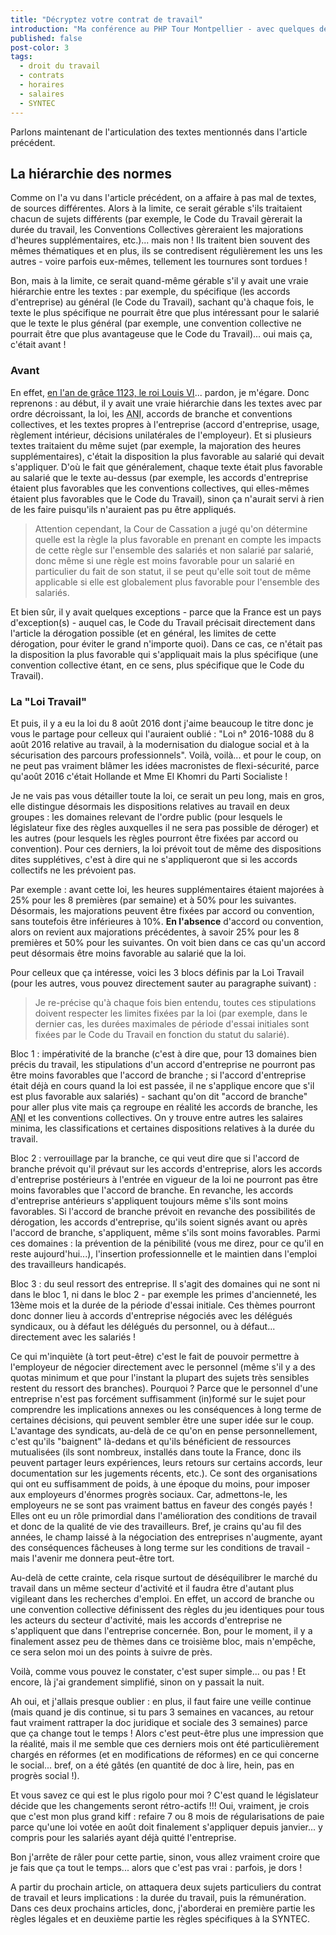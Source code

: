 ```yaml
---
title: "Décryptez votre contrat de travail"
introduction: "Ma conférence au PHP Tour Montpellier - avec quelques détails en plus. Contrats, horaires, salaires avec un focus sur la SYNTEC"
published: false
post-color: 3
tags:
  - droit du travail
  - contrats
  - horaires
  - salaires
  - SYNTEC
---
```


Parlons maintenant de l'articulation des textes mentionnés dans l'article précédent. 

## La hiérarchie des normes

Comme on l'a vu dans l'article précédent, on a affaire à pas mal de textes, de sources différentes. Alors à la limite, ce serait gérable s'ils traitaient chacun de sujets différents (par exemple, le Code du Travail gèrerait la durée du travail, les Conventions Collectives gèreraient les majorations d'heures supplémentaires, etc.)... mais non ! Ils traitent bien souvent des mêmes thématiques et en plus, ils se contredisent régulièrement les uns les autres - voire parfois eux-mêmes, tellement les tournures sont tordues ! 

Bon, mais à la limite, ce serait quand-même gérable s'il y avait une vraie hiérarchie entre les textes : par exemple, du spécifique (les accords d'entreprise) au général (le Code du Travail), sachant qu'à chaque fois, le texte le plus spécifique ne pourrait être que plus intéressant pour le salarié que le texte le plus général (par exemple, une convention collective ne pourrait être que plus avantageuse que le Code du Travail)... oui mais ça, c'était avant !

### Avant

En effet, [en l'an de grâce 1123, le roi Louis VI](https://youtu.be/5G3DZoZ6iLA)... pardon, je m'égare. Donc reprenons : au début, il y avait une vraie hiérarchie dans les textes avec par ordre décroissant, la loi, les <abbr title="Accords Nationaux Interprofessionels">ANI</abbr>, accords de branche et conventions collectives, et les textes propres à l'entreprise (accord d'entreprise, usage, règlement intérieur, décisions unilatérales de l'employeur). Et si plusieurs textes traitaient du même sujet (par exemple, la majoration des heures supplémentaires), c'était la disposition la plus favorable au salarié qui devait s'appliquer. D'où le fait que généralement, chaque texte était plus favorable au salarié que le texte au-dessus (par exemple, les accords d'entreprise étaient plus favorables que les conventions collectives, qui elles-mêmes étaient plus favorables que le Code du Travail), sinon ça n'aurait servi à rien de les faire puisqu'ils n'auraient pas pu être appliqués. 

> Attention cependant, la Cour de Cassation a jugé qu'on détermine quelle est la règle la plus favorable en prenant en compte les impacts de cette règle sur l'ensemble des salariés et non salarié par salarié, donc même si une règle est moins favorable pour un salarié en particulier du fait de son statut, il se peut qu'elle soit tout de même applicable si elle est globalement plus favorable pour l'ensemble des salariés.

Et bien sûr, il y avait quelques exceptions - parce que la France est un pays d'exception(s) - auquel cas, le Code du Travail précisait directement dans l'article la dérogation possible (et en général, les limites de cette dérogation, pour éviter le grand n'importe quoi). Dans ce cas, ce n'était pas la disposition la plus favorable qui s'appliquait mais la plus spécifique (une convention collective étant, en ce sens, plus spécifique que le Code du Travail). 

### La "Loi Travail"

Et puis, il y a eu la loi du 8 août 2016 dont j'aime beaucoup le titre donc je vous le partage pour celleux qui l'auraient oublié : "Loi n° 2016-1088 du 8 août 2016 relative au travail, à la modernisation du dialogue social et à la sécurisation des parcours professionnels". Voilà, voilà... et pour le coup, on ne peut pas vraiment blâmer les idées macronistes de flexi-sécurité, parce qu'août 2016 c'était Hollande et Mme El Khomri du Parti Socialiste !

Je ne vais pas vous détailler toute la loi, ce serait un peu long, mais en gros, elle distingue désormais les dispositions relatives au travail en deux groupes : les domaines relevant de l'ordre public (pour lesquels le législateur fixe des règles auxquelles il ne sera pas possible de déroger) et les autres (pour lesquels les règles pourront être fixées par accord ou convention). Pour ces derniers, la loi prévoit tout de même des dispositions dites supplétives, c'est à dire qui ne s'appliqueront que si les accords collectifs ne les prévoient pas. 

Par exemple : avant cette loi, les heures supplémentaires étaient majorées à 25% pour les 8 premières (par semaine) et à 50% pour les suivantes. Désormais, les majorations peuvent être fixées par accord ou convention, sans toutefois être inférieures à 10%. **En l'absence** d'accord ou convention, alors on revient aux majorations précédentes, à savoir 25% pour les 8 premières et 50% pour les suivantes. 
On voit bien dans ce cas qu'un accord peut désormais être moins favorable au salarié que la loi. 

Pour celleux que ça intéresse, voici les 3 blocs définis par la Loi Travail (pour les autres, vous pouvez directement sauter au paragraphe suivant) : 

> Je re-précise qu'à chaque fois bien entendu, toutes ces stipulations doivent respecter les limites fixées par la loi (par exemple, dans le dernier cas, les durées maximales de période d'essai initiales sont fixées par le Code du Travail en fonction du statut du salarié). 

Bloc 1 : impérativité de la branche (c'est à dire que, pour 13 domaines bien précis du travail, les stipulations d'un accord d'entreprise ne pourront pas être moins favorables que l'accord de branche ; si l'accord d'entreprise était déjà en cours quand la loi est passée, il ne s'applique encore que s'il est plus favorable aux salariés) - sachant qu'on dit "accord de branche" pour aller plus vite mais ça regroupe en réalité les accords de branche, les <abbr title="Accords Nationaux Interprofessionels">ANI</abbr> et les conventions collectives. On y trouve entre autres les salaires minima, les classifications et certaines dispositions relatives à la durée du travail. 

Bloc 2 : verrouillage par la branche, ce qui veut dire que si l'accord de branche prévoit qu'il prévaut sur les accords d'entreprise, alors les accords d'entreprise postérieurs à l'entrée en vigueur de la loi ne pourront pas être moins favorables que l'accord de branche. En revanche, les accords d'entreprise antérieurs s'appliquent toujours même s'ils sont moins favorables. Si l'accord de branche prévoit en revanche des possibilités de dérogation, les accords d'entreprise, qu'ils soient signés avant ou après l'accord de branche, s'appliquent, même s'ils sont moins favorables. Parmi ces domaines : la prévention de la pénibilité (vous me direz, pour ce qu'il en reste aujourd'hui...), l'insertion professionnelle et le maintien dans l'emploi des travailleurs handicapés. 

Bloc 3 : du seul ressort des entreprise. Il s'agit des domaines qui ne sont ni dans le bloc 1, ni dans le bloc 2 - par exemple les primes d'ancienneté, les 13ème mois et la durée de la période d'essai initiale. Ces thèmes pourront donc donner lieu à accords d'entreprise négociés avec les délégués syndicaux, ou à défaut les délégués du personnel, ou à défaut... directement avec les salariés !

Ce qui m'inquiète (à tort peut-être) c'est le fait de pouvoir permettre à l'employeur de négocier directement avec le personnel (même s'il y a des quotas minimum et que pour l'instant la plupart des sujets très sensibles restent du ressort des branches). Pourquoi ? Parce que le personnel d'une entreprise n'est pas forcément suffisamment (in)formé sur le sujet pour comprendre les implications annexes ou les conséquences à long terme de certaines décisions, qui peuvent sembler être une super idée sur le coup. L'avantage des syndicats, au-delà de ce qu'on en pense personnellement, c'est qu'ils "baignent" là-dedans et qu'ils bénéficient de ressources mutualisées (ils sont nombreux, installés dans toute la France, donc ils peuvent partager leurs expériences, leurs retours sur certains accords, leur documentation sur les jugements récents, etc.). Ce sont des organisations qui ont eu suffisamment de poids, à une époque du moins, pour imposer aux employeurs d'énormes progrès sociaux. Car, admettons-le, les employeurs ne se sont pas vraiment battus en faveur des congés payés ! Elles ont eu un rôle primordial dans l'amélioration des conditions de travail et donc de la qualité de vie des travailleurs. Bref, je crains qu'au fil des années, le champ laissé à la négociation des entreprises n'augmente, ayant des conséquences fâcheuses à long terme sur les conditions de travail - mais l'avenir me donnera peut-être tort.

Au-delà de cette crainte, cela risque surtout de déséquilibrer le marché du travail dans un même secteur d'activité et il faudra être d'autant plus vigileant dans les recherches d'emploi. En effet, un accord de branche ou une convention collective définissent des règles du jeu identiques pour tous les acteurs du secteur d'activité, mais les accords d'entreprise ne s'appliquent que dans l'entreprise concernée. Bon, pour le moment, il y a finalement assez peu de thèmes dans ce troisième bloc, mais n'empêche, ce sera selon moi un des points à suivre de près.



Voilà, comme vous pouvez le constater, c'est super simple... ou pas ! Et encore, là j'ai grandement simplifié, sinon on y passait la nuit. 

Ah oui, et j'allais presque oublier : en plus, il faut faire une veille continue (mais quand je dis continue, si tu pars 3 semaines en vacances, au retour faut vraiment rattraper la doc juridique et sociale des 3 semaines) parce que ça change tout le temps ! Alors c'est peut-être plus une impression que la réalité, mais il me semble que ces derniers mois ont été particulièrement chargés en réformes (et en modifications de réformes) en ce qui concerne le social... bref, on a été gâtés (en quantité de doc à lire, hein, pas en progrès social !). 

Et vous savez ce qui est le plus rigolo pour moi ? C'est quand le législateur décide que les changements seront rétro-actifs !!! Oui, vraiment, je crois que c'est mon plus grand kiff : refaire 7 ou 8 mois de régularisations de paie parce qu'une loi votée en août doit finalement s'appliquer depuis janvier... y compris pour les salariés ayant déjà quitté l'entreprise.

Bon j'arrête de râler pour cette partie, sinon, vous allez vraiment croire que je fais que ça tout le temps... alors que c'est pas vrai : parfois, je dors !

A partir du prochain article, on attaquera deux sujets particuliers du contrat de travail et leurs implications : la durée du travail, puis la rémunération. Dans ces deux prochains articles, donc, j'aborderai en première partie les règles légales et en deuxième partie les règles spécifiques à la SYNTEC. 



